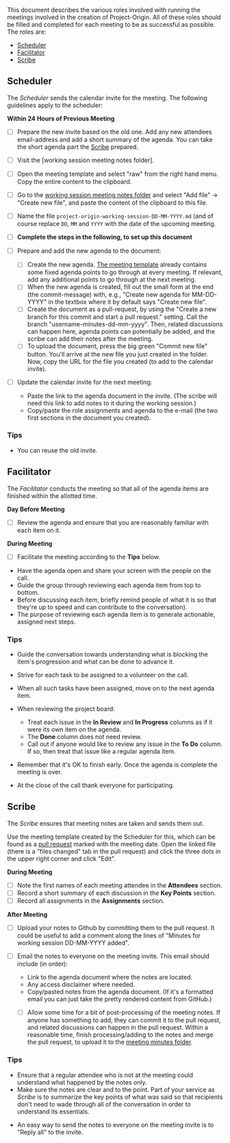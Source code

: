This document describes the various roles involved with running the meetings involved in the creation of Project-Origin.
All of these roles should be filled and completed for each meeting to be as successful as possible.
The roles are:

* [Scheduler](#scheduler)
* [Facilitator](#facilitator)
* [Scribe](#scribe)

<a name="scheduler"></a>
## Scheduler

The _Scheduler_ sends the calendar invite for the meeting. 
The following guidelines apply to the scheduler:

**Within 24 Hours of Previous Meeting**
* [ ] Prepare the new invite based on the old one. Add any new attendees email-address and add a short summary of the agenda. You can take the short agenda part the [Scribe] prepared.  
* [ ] Visit the [working session meeting notes folder].
* [ ] Open the  meeting template and select "raw" from the right hand menu. Copy the entire content to the clipboard.
* [ ] Go to the [working session meeting notes folder](https://github.com/project-origin/origin-collaboration/tree/main/meeting-minutes) and select "Add file" -> "Create new file", and paste the content of the clipboard to this file.
* [ ] Name the file `project-origin-working-session-DD-MM-YYYY.md` (and of course replace `DD`, `MM` and `YYYY` with the date of the upcoming meeting.
* [ ] **Complete the steps in the following, to set up this document**
<a name="preparedoc"></a>
* [ ] Prepare and add the new agenda to the document:
  * [ ] Create the new agenda. [The meeting template](https://github.com/project-origin/origin-collaboration/blob/main/meeting-docs/workingroup-minutes-template.md) already contains some fixed agenda points to go through at every meeting. If relevant, add any additional points to go through at the next meeting. 
  * [ ] When the new agenda is created, fill out the small form at the end (the commit-message) with, e.g., "Create new agenda for MM-DD-YYYY" in the textbox where it by default says "Create new file". 
  * [ ] Create the document as a pull-request, by using the "Create a new branch for this commit and start a pull request." setting. Call the branch "username-minutes-dd-mm-yyyy". Then, related discussions can happen here, agenda points can potentially be added, and the scribe can add their notes after the meeting.
  * [ ] To upload the document, press the big green "Commit new file" button. You'll arrive at the new file you just created in the folder. Now, copy the URL for the file you created (to add to the calendar invite).

* [ ] Update the calendar invite for the next meeting:

  * Paste the link to the agenda document in the invite. (The scribe will need this link to add notes to it during the working session.)
  * Copy/paste the role assignments and agenda to the e-mail (the two first sections in the document you created).

### Tips

* You can reuse the old invite.

<a name="facilitator"></a>

## Facilitator

The _Facilitator_ conducts the meeting so that all of the agenda items are finished within the allotted time.

**Day Before Meeting**

* [ ] Review the agenda and ensure that you are reasonably familiar with each item on it.

**During Meeting**

* [ ] Facilitate the meeting according to the **Tips** below.


* Have the agenda open and share your screen with the people on the call.
* Guide the group through reviewing each agenda item from top to bottom.
* Before discussing each item, briefly remind people of what it is so that they're up to speed and can contribute to the conversation).
* The purpose of reviewing each agenda item is to generate actionable, assigned next steps.
### Tips
  * Guide the conversation towards understanding what is blocking the item's progression and what can be done to advance it.
  * Strive for each task to be assigned to a volunteer on the call.
  * When all such tasks have been assigned, move on to the next agenda item.
  
* When reviewing the project board:

  * Treat each issue in the **In Review** and **In Progress** columns as if it were its own item on the agenda.
  * The **Done** column does not need review.
  * Call out if anyone would like to review any issue in the **To Do** column.
  If so, then treat that issue like a regular agenda item.

* Remember that it's OK to finish early.
Once the agenda is complete the meeting is over.
* At the close of the call thank everyone for participating.

<a name="scribe"></a>

## Scribe

The _Scribe_ ensures that meeting notes are taken and sends them out.

Use the meeting template created by the Scheduler for this, which can be found as a [pull request](https://github.com/project-origin/origin-collaboration/pulls) marked with the meeting date. Open the linked file (there is a "files changed" tab in the pull request) and click the three dots in the upper right corner and click "Edit".

**During Meeting**

* [ ] Note the first names of each meeting attendee in the **Attendees** section.
* [ ] Record a short summary of each discussion in the **Key Points** section.
* [ ] Record all assignments in the **Assignments** section.

**After Meeting**

* [ ] Upload your notes to Github by committing them to the pull request. It could be useful to add a comment along the lines of "Minutes for working session DD-MM-YYYY added".
* [ ] Email the notes to everyone on the meeting invite. 
  This email should include (in order):
  * Link to the agenda document where the notes are located.
  * Any access disclaimer where needed.
  * Copy/pasted notes from the agenda document. (If it's a formatted email you can just take the pretty rendered content from GitHub.)

  * [ ] Allow some time for a bit of post-processing of the meeting notes. If anyone has something to add, they can commit it to the pull request, and related discussions can happen in the pull request. Within a reasonable time, finish processing/adding to the notes and merge the pull request, to upload it to the [meeting minutes folder](https://github.com/project-origin/origin-collaboration/tree/main/meeting-minutes).


### Tips

* Ensure that a regular attendee who is not at the meeting could understand what happened by the notes only.
* Make sure the notes are clear and to the point.
Part of your service as _Scribe_ is to summarize the key points of what was said so that recipients don't need to wade through all of the conversation in order to understand its essentials.
<!-- * Here is a [sample notes announcement].
* Here is a [sample email]. -->
* An easy way to send the notes to everyone on the meeting invite is to "Reply all" to the invite.

[template]: https://github.com/project-origin/origin-collaboration/pull/87
[learning path folder]: https://github.com/project-origin/origin-collaboration/tree/main/meeting-docs
[Scheduler]: #scheduler
[Facilitator]: #facilitator
[Scribe]: #scribe
[PrepareDoc]: #preparedoc
[sample email]: ./examples/notes-email.md
